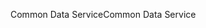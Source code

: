 <span data-ttu-id="24b43-101">Common Data Service</span><span class="sxs-lookup"><span data-stu-id="24b43-101">Common Data Service</span></span>